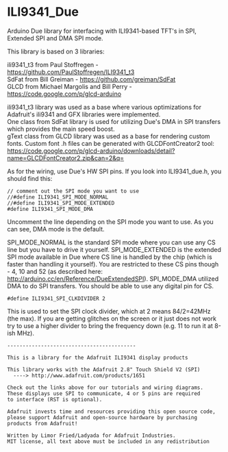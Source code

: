 ILI9341_Due
===========

Arduino Due library for interfacing with ILI9341-based TFT's in SPI, Extended SPI and DMA SPI mode.

This library is based on 3 libraries:

ili9341_t3 from Paul Stoffregen - https://github.com/PaulStoffregen/ILI9341_t3<br>
SdFat from Bill Greiman - https://github.com/greiman/SdFat<br>
GLCD from Michael Margolis and Bill Perry - https://code.google.com/p/glcd-arduino<br>

ili9341_t3 library was used as a base where various optimizations for Adafruit's ili9341 and GFX libraries were implemented.<br>
One class from SdFat library is used for utilizing Due's DMA in SPI transfers which provides the main speed boost.<br>
gText class from GLCD library was used as a base for rendering custom fonts. Custom font .h files can be generated with GLCDFontCreator2 tool: https://code.google.com/p/glcd-arduino/downloads/detail?name=GLCDFontCreator2.zip&can=2&q=

As for the wiring, use Due's HW SPI pins.
If you look into ILI9341_due.h, you should find this:
```Arduino
// comment out the SPI mode you want to use
//#define ILI9341_SPI_MODE_NORMAL
//#define ILI9341_SPI_MODE_EXTENDED
#define ILI9341_SPI_MODE_DMA
```

Uncomment the line depending on the SPI mode you want to use. As you can see, DMA mode is the default.

SPI_MODE_NORMAL is the standard SPI mode where you can use any CS line but you have to drive it yourself.
SPI_MODE_EXTENDED is the extended SPI mode available in Due where CS line is handled by the chip (which is faster than handling it yourself). You are restricted to these CS pins though - 4, 10 and 52 (as described here: http://arduino.cc/en/Reference/DueExtendedSPI).
SPI_MODE_DMA utilized DMA to do SPI transfers. You should be able to use any digital pin for CS.

```Arduino
#define ILI9341_SPI_CLKDIVIDER 2
```

This is used to set the SPI clock divider, which at 2 means 84/2=42MHz (the max). If you are getting glitches on the screen or it just does not work try to use a higher divider to bring the frequency down (e.g. 11 to run it at 8-ish MHz).



```
------------------------------------------

This is a library for the Adafruit ILI9341 display products

This library works with the Adafruit 2.8" Touch Shield V2 (SPI)
  ----> http://www.adafruit.com/products/1651
 
Check out the links above for our tutorials and wiring diagrams.
These displays use SPI to communicate, 4 or 5 pins are required
to interface (RST is optional).

Adafruit invests time and resources providing this open source code,
please support Adafruit and open-source hardware by purchasing
products from Adafruit!

Written by Limor Fried/Ladyada for Adafruit Industries.
MIT license, all text above must be included in any redistribution
```
